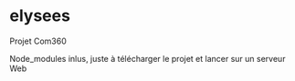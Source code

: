 # elysees
Projet Com360

Node_modules inlus, juste à télécharger le projet et lancer sur un serveur Web
